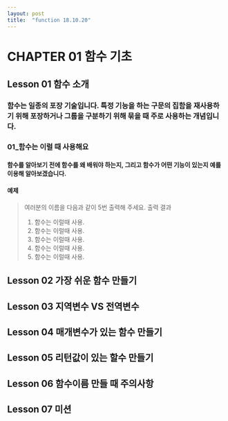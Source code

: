 ```yaml
---
layout: post
title:  "function 18.10.20"
---
```


CHAPTER 01 함수 기초  
=============

Lesson 01 함수 소개 
-------------

### 함수는 일종의 포장 기술입니다. 특정 기능을 하는 구문의 집함을 재사용하기 위해 포장하거나 그룹을 구분하기 위해 묶을 때 주로 사용하는 개념입니다.

### 01_함수는 이럴 때 사용해요 

#### 함수를 알아보기 전에 함수를 왜 배워야 하는지, 그리고 함수가 어떤 기능이 있는지 예를 이용해 알아보겠습니다.

#### 예제

> 여러분의 이름을 다음과 같이 5번 출력해 주세요.
> 출력 결과
> 1. 함수는 이럴때 사용.
>2. 함수는 이럴때 사용.
>3. 함수는 이럴때 사용.
>4. 함수는 이럴때 사용.
>5. 함수는 이럴때 사용.


Lesson 02 가장 쉬운 함수 만들기 
-------------

Lesson 03 지역변수 VS 전역변수
-------------

Lesson 04 매개변수가 있는 함수 만들기
-------------

Lesson 05 리턴값이 있는 할수 만들기 
-------------

Lesson 06 함수이름 만들 때 주의사항
-------------

Lesson 07 미션
-------------
